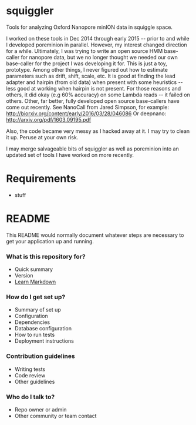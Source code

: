 squiggler
==========
Tools for analyzing Oxford Nanopore minION data in squiggle space.

I worked on these tools in Dec 2014 through early 2015 -- prior to and while I developed poreminion in parallel.
However, my interest changed direction for a while.
Ultimately, I was trying to write an open source HMM base-caller for nanopore data, but we no longer thought we needed our own base-caller for the project I was developing it for.
This is just a toy, prototype.
Among other things, I never figured out how to estimate parameters such as drift, shift, scale, etc. 
It is good at finding the lead adapter and hairpin (from old data) when present with some heuristics -- less good at working when hairpin is not present.
For those reasons and others, it did okay (e.g 60% accuracy) on some Lambda reads -- it failed on others. 
Other, far better, fully developed open source base-callers have come out recently.
See NanoCall from Jared Simpson, for example: http://biorxiv.org/content/early/2016/03/28/046086
Or deepnano: http://arxiv.org/pdf/1603.09195.pdf

Also, the code became very messy as I hacked away at it.
I may try to clean it up.
Peruse at your own risk.

I may merge salvageable bits of squiggler as well as poreminion into an updated set of tools I have worked on more recently.

Requirements
==========
- stuff


# README #

This README would normally document whatever steps are necessary to get your application up and running.

### What is this repository for? ###

* Quick summary
* Version
* [Learn Markdown](https://bitbucket.org/tutorials/markdowndemo)

### How do I get set up? ###

* Summary of set up
* Configuration
* Dependencies
* Database configuration
* How to run tests
* Deployment instructions

### Contribution guidelines ###

* Writing tests
* Code review
* Other guidelines

### Who do I talk to? ###

* Repo owner or admin
* Other community or team contact
